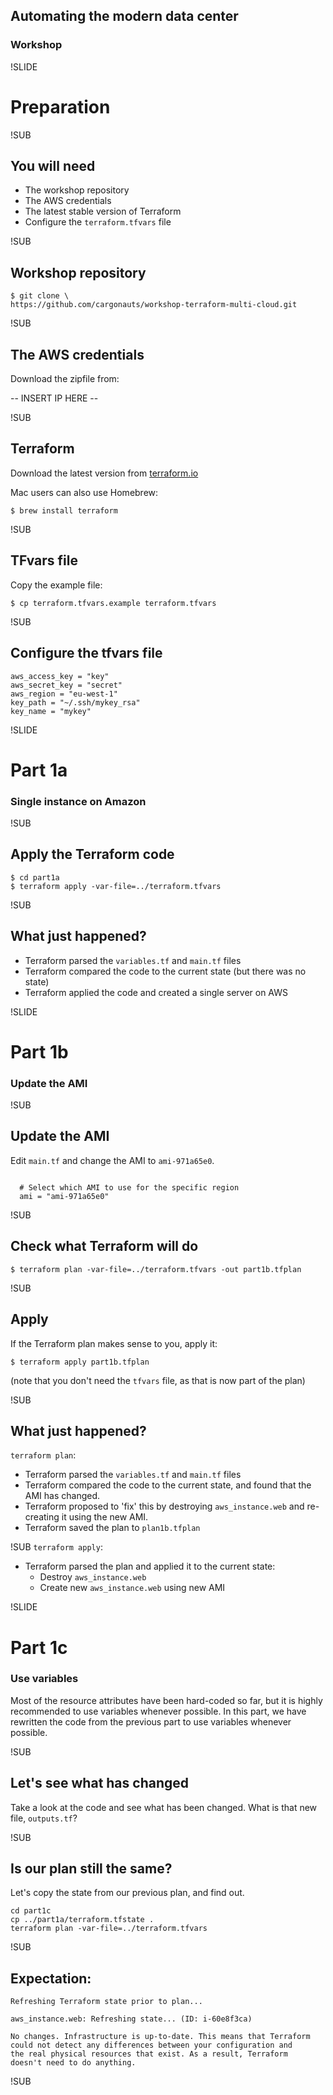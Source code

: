 ## Automating the modern data center
### Workshop


!SLIDE
# Preparation

!SUB
## You will need

- The workshop repository
- The AWS credentials
- The latest stable version of Terraform
- Configure the `terraform.tfvars` file

!SUB
## Workshop repository
```
$ git clone \
https://github.com/cargonauts/workshop-terraform-multi-cloud.git
```

!SUB
## The AWS credentials
Download the zipfile from: 

-- INSERT IP HERE --

!SUB
## Terraform
Download the latest version from [terraform.io](http://www.terraform.io/)

Mac users can also use Homebrew: 
```
$ brew install terraform
```

!SUB
## TFvars file
Copy the example file: 
```
$ cp terraform.tfvars.example terraform.tfvars
```

!SUB
## Configure the tfvars file
```
aws_access_key = "key"
aws_secret_key = "secret"
aws_region = "eu-west-1"
key_path = "~/.ssh/mykey_rsa"
key_name = "mykey"
```

!SLIDE
# Part 1a 
### Single instance on Amazon

!SUB
## Apply the Terraform code
```
$ cd part1a
$ terraform apply -var-file=../terraform.tfvars
```

!SUB
## What just happened? 
- Terraform parsed the `variables.tf` and `main.tf` files
- Terraform compared the code to the current state (but there was no state)
- Terraform applied the code and created a single server on AWS

!SLIDE
# Part 1b
### Update the AMI

!SUB
## Update the AMI
Edit `main.tf` and change the AMI to `ami-971a65e0`.

```

  # Select which AMI to use for the specific region
  ami = "ami-971a65e0"

```

!SUB
## Check what Terraform will do
```
$ terraform plan -var-file=../terraform.tfvars -out part1b.tfplan
```

!SUB
## Apply
If the Terraform plan makes sense to you, apply it:
```
$ terraform apply part1b.tfplan
```
(note that you don't need the `tfvars` file, as that is now part of the plan)

!SUB
## What just happened?
`terraform plan`:
- Terraform parsed the `variables.tf` and `main.tf` files
- Terraform compared the code to the current state, and found that the AMI has changed.
- Terraform proposed to 'fix' this by destroying `aws_instance.web` and re-creating it using the new AMI.
- Terraform saved the plan to `plan1b.tfplan`

!SUB
`terraform apply`:
- Terraform parsed the plan and applied it to the current state:
  - Destroy `aws_instance.web`
  - Create new `aws_instance.web` using new AMI

!SLIDE
# Part 1c
### Use variables
Most of the resource attributes have been hard-coded so far, but it is highly recommended to use variables whenever possible. In this part, we have rewritten the code from the previous part to use variables whenever possible. 

!SUB
## Let's see what has changed
Take a look at the code and see what has been changed. What is that new file, `outputs.tf`?

!SUB
## Is our plan still the same?
Let's copy the state from our previous plan, and find out.
```
cd part1c
cp ../part1a/terraform.tfstate .
terraform plan -var-file=../terraform.tfvars
```

!SUB
## Expectation:
```
Refreshing Terraform state prior to plan...

aws_instance.web: Refreshing state... (ID: i-60e8f3ca)

No changes. Infrastructure is up-to-date. This means that Terraform
could not detect any differences between your configuration and
the real physical resources that exist. As a result, Terraform
doesn't need to do anything.
```

!SUB

